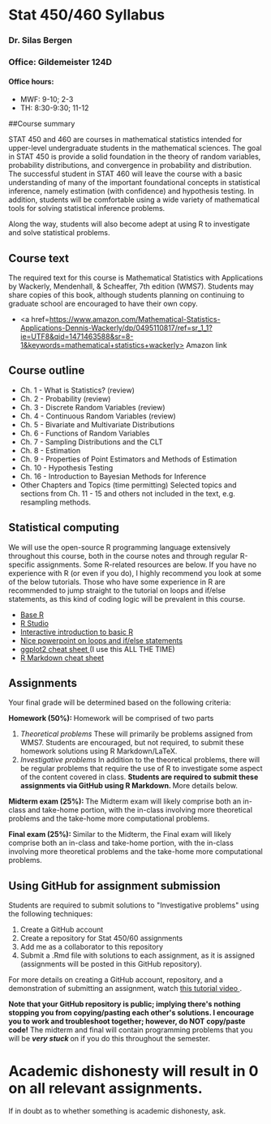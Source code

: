 # Stat 450/460 Syllabus
### Dr. Silas Bergen
### Office:  Gildemeister 124D
#### Office hours:
  * MWF: 9-10; 2-3
  * TH: 8:30-9:30; 11-12


##Course summary

STAT 450 and 460 are courses in mathematical statistics intended for upper-level undergraduate students in the mathematical sciences. The goal in STAT 450 is provide a solid foundation in the theory of random variables, probability distributions, and convergence in probability and distribution. The successful student in STAT 460 will leave the course with a basic understanding of many of the important foundational concepts in statistical inference, namely estimation (with confidence) and hypothesis testing. In addition, students will be comfortable using a wide variety of mathematical tools for solving statistical inference problems. 

Along the way, students will also become adept at using R to investigate and solve statistical problems.  

## Course text

The required text for this course is Mathematical Statistics with Applications by Wackerly, Mendenhall, & Scheaffer, 7th edition (WMS7).  Students may share copies of this book, although students planning on continuing to graduate school are encouraged to have their own copy.  

* <a href=https://www.amazon.com/Mathematical-Statistics-Applications-Dennis-Wackerly/dp/0495110817/ref=sr_1_1?ie=UTF8&qid=1471463588&sr=8-1&keywords=mathematical+statistics+wackerly> Amazon link </a> 


##  Course outline 

 * Ch. 1 - What is Statistics? (review)
 * Ch. 2 - Probability (review)
 * Ch. 3 - Discrete Random Variables (review)
 * Ch. 4 - Continuous Random Variables (review)
 * Ch. 5 - Bivariate and Multivariate Distributions 	
 * Ch. 6 - Functions of Random Variables 	
 * Ch. 7 - Sampling Distributions and the CLT 	
 * Ch. 8 - Estimation 	
 * Ch. 9 - Properties of Point Estimators and Methods of Estimation 	
 * Ch. 10 - Hypothesis Testing 	
 * Ch. 16 - Introduction to Bayesian Methods for Inference
 * Other Chapters and Topics (time permitting) 	Selected topics and sections from Ch. 11 - 15 and others not included in the text, e.g. resampling methods.
 
##  Statistical computing

We will use the open-source R programming language extensively throughout this course, both in the course notes and through regular R-specific assignments.  Some R-related resources are below.  If you have no experience with R (or even if you do), I highly recommend you look at some of the below tutorials.  Those who have some experience in R are recommended to jump straight to the tutorial on loops and if/else statements, as this kind of coding logic will be prevalent in this course.  

  * <a href=https://cran.r-project.org/> Base R  </a> 
  * <a href=https://www.rstudio.com/home/>  R Studio </a> 
  * <a href=http://tryr.codeschool.com/levels/1/challenges/1>  Interactive introduction to basic R </a> 
  * <a href=http://scc.stat.ucla.edu/page_attachments/0000/0093/Intermediate_R_2_09S.pdf> Nice powerpoint on loops and if/else statements </a> 
  * <a href=https://www.rstudio.com/wp-content/uploads/2015/03/ggplot2-cheatsheet.pdf> ggplot2 cheat sheet </a> (I use this ALL THE TIME) 
  * <a href=https://www.rstudio.com/wp-content/uploads/2015/02/rmarkdown-cheatsheet.pdf> R Markdown cheat sheet </a> 

## Assignments

Your final grade will be determined based on the following criteria:

<b> Homework (50%): </b>  Homework will be comprised of two parts
  1. <em> Theoretical problems </em> These will primarily be problems assigned from WMS7.  Students are encouraged, but not required, to submit these homework solutions using R Markdown/LaTeX.  
  2. <em> Investigative problems </em> In addition to the theoretical problems, there will be regular problems that require the use of R to investigate some aspect of the content covered in class.  <b> Students are required to submit these assignments via GitHub using R Markdown. </b> More details below.  


<b> Midterm exam (25%): </b> The Midterm exam will likely comprise both an in-class and take-home portion, with the in-class involving more theoretical problems and the take-home more computational problems.  

<b> Final exam (25%): </b> Similar to the Midterm, the Final exam will likely comprise both an in-class and take-home portion, with the in-class involving more theoretical problems and the take-home more computational problems.  

## Using GitHub for assignment submission

Students are required to submit solutions to "Investigative problems" using the following techniques:

1. Create a GitHub account
2. Create a repository for Stat 450/60 assignments
2. Add me as a collaborator to this repository
3. Submit a .Rmd file with solutions to each assignment, as it is assigned (assignments will be posted in this GitHub repository).  

For more details on creating a GitHub account, repository, and a demonstration of submitting an assignment, watch <a href=https://mediaspace.mnscu.edu/media/GitHub+Tutorial/0_zzd0qgi6> this tutorial video </a>.


<b>  Note that your GitHub repository is public; implying there's nothing stopping you from copying/pasting each other's solutions.  I encourage you to work and troubleshoot together; however, do NOT copy/paste code!</b>   The midterm and final will contain programming problems that you will be <b> <em>very stuck</em> </b>  on if you do this throughout the semester.  
# Academic dishonesty will result in 0 on all relevant assignments. #
If in doubt as to whether something is academic dishonesty, ask.  



